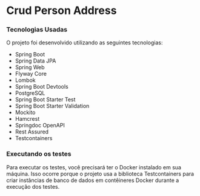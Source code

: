 # Crud Person Address

### Tecnologias Usadas
O projeto foi desenvolvido utilizando as seguintes tecnologias:

* Spring Boot
* Spring Data JPA
* Spring Web
* Flyway Core
* Lombok
* Spring Boot Devtools
* PostgreSQL
* Spring Boot Starter Test
* Spring Boot Starter Validation
* Mockito
* Hamcrest
* Springdoc OpenAPI
* Rest Assured
* Testcontainers

### Executando os testes
Para executar os testes, você precisará ter o Docker instalado em sua máquina. Isso ocorre porque o projeto usa a biblioteca Testcontainers para criar instâncias de banco de dados em contêineres Docker durante a execução dos testes.
